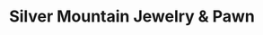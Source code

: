 ---
title: "Silver Mountain Jewelry & Pawn"
url: /greeley/silver-mountain-jewelry-and-pawn/
shop: pawnbroker
---